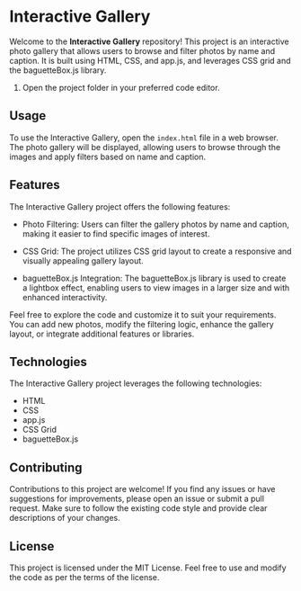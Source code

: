 # Interactive Gallery

Welcome to the **Interactive Gallery** repository! This project is an interactive photo gallery that allows users to browse and filter photos by name and caption. It is built using HTML, CSS, and app.js, and leverages CSS grid and the baguetteBox.js library.


1. Open the project folder in your preferred code editor.

## Usage

To use the Interactive Gallery, open the `index.html` file in a web browser. The photo gallery will be displayed, allowing users to browse through the images and apply filters based on name and caption.

## Features

The Interactive Gallery project offers the following features:

- Photo Filtering: Users can filter the gallery photos by name and caption, making it easier to find specific images of interest.

- CSS Grid: The project utilizes CSS grid layout to create a responsive and visually appealing gallery layout.

- baguetteBox.js Integration: The baguetteBox.js library is used to create a lightbox effect, enabling users to view images in a larger size and with enhanced interactivity.

Feel free to explore the code and customize it to suit your requirements. You can add new photos, modify the filtering logic, enhance the gallery layout, or integrate additional features or libraries.

## Technologies

The Interactive Gallery project leverages the following technologies:

- HTML
- CSS
- app.js
- CSS Grid
- baguetteBox.js

## Contributing

Contributions to this project are welcome! If you find any issues or have suggestions for improvements, please open an issue or submit a pull request. Make sure to follow the existing code style and provide clear descriptions of your changes.

## License

This project is licensed under the MIT License. Feel free to use and modify the code as per the terms of the license.
